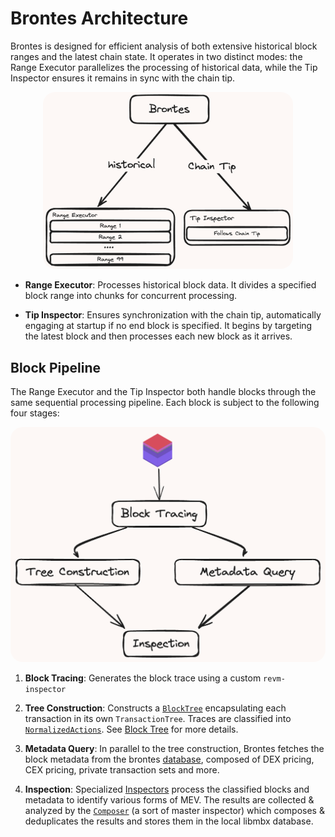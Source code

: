 # Brontes Architecture

Brontes is designed for efficient analysis of both extensive historical block ranges and the latest chain state. It operates in two distinct modes: the Range Executor parallelizes the processing of historical data, while the Tip Inspector ensures it remains in sync with the chain tip.

<div style="text-align: center;">
 <img src="diagrams/run-modes.png" alt="brontes-flow" style="border-radius: 20px; width: 400px; height: auto;">
</div>

- **Range Executor**: Processes historical block data. It divides a specified block range into chunks for concurrent processing.

- **Tip Inspector**: Ensures synchronization with the chain tip, automatically engaging at startup if no end block is specified. It begins by targeting the latest block and then processes each new block as it arrives.

## Block Pipeline

The Range Executor and the Tip Inspector both handle blocks through the same sequential processing pipeline. Each block is subject to the following four stages:

<div style="text-align: center;">
 <img src="diagrams/block-pipeline.png" alt="block-pipeline" style="border-radius: 20px; width: 600px; height: auto;">
</div>

1. **Block Tracing**: Generates the block trace using a custom `revm-inspector`

2. **Tree Construction**: Constructs a [`BlockTree`](https://sorellalabs.github.io/brontes/docs/brontes_types/tree/struct.BlockTree.html) encapsulating each transaction in its own `TransactionTree`. Traces are classified into [`NormalizedActions`](https://sorellalabs.github.io/brontes/docs/brontes_types/normalized_actions/trait.NormalizedAction.html). See [Block Tree](tree.md) for more details.

3. **Metadata Query**: In parallel to the tree construction, Brontes fetches the block metadata from the brontes [database](./database.md), composed of DEX pricing, CEX pricing, private transaction sets and more.

4. **Inspection**: Specialized [Inspectors](./inspectors.md) process the classified blocks and metadata to identify various forms of MEV. The results are collected & analyzed by the [`Composer`](https://sorellalabs.github.io/brontes/docs/brontes_inspect/composer/index.html) (a sort of master inspector) which composes & deduplicates the results and stores them in the local libmbx database.
